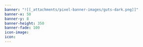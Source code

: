 ```yaml
---
banner: "![[_attachments/pixel-banner-images/guts-dark.png]]"
banner-x: 58
banner-y: 8
banner-height: 350
banner-fade: 100
icon-image: 
icon:
---
```

